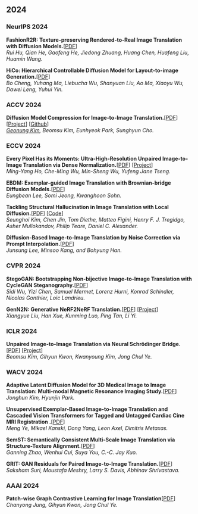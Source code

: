 ## 2024


### NeurIPS 2024

**FashionR2R: Texture-preserving Rendered-to-Real Image Translation with Diffusion Models.**[[PDF](https://arxiv.org/abs/2410.14429)] <br>
*Rui Hu, Qian He, Gaofeng He, Jiedong Zhuang, Huang Chen, Huafeng Liu, Huamin Wang.*<br>

**HiCo: Hierarchical Controllable Diffusion Model for Layout-to-image Generation.**[[PDF](https://arxiv.org/abs/2410.14324)] <br>
*Bo Cheng, Yuhang Ma, Liebucha Wu, Shanyuan Liu, Ao Ma, Xiaoyu Wu, Dawei Leng, Yuhui Yin.*<br>

### ACCV 2024

**Diffusion Model Compression for Image-to-Image Translation.**[[PDF](https://arxiv.org/abs/2401.17547)] [[Project](https://kimgeonung.github.io/id-compression/)] [[Github](https://github.com/KIMGEONUNG/ID-compression)] <br>
*[Geonung Kim](https://kimgeonung.github.io), Beomsu Kim, Eunhyeok Park, Sunghyun Cho.*<br>
 
### ECCV 2024

**Every Pixel Has its Moments: Ultra-High-Resolution Unpaired Image-to-Image Translation via Dense Normalization.**[[PDF](https://arxiv.org/abs/2407.04245)] [[Project](https://kaminyou.com/Dense-Normalization/)]<br>
*Ming-Yang Ho, Che-Ming Wu, Min-Sheng Wu, Yufeng Jane Tseng.*<br>

**EBDM: Exemplar-guided Image Translation with Brownian-bridge Diffusion Models.**[[PDF](https://eccv.ecva.net/virtual/2024/poster/687)]<br>
*Eungbean Lee, Somi Jeong, Kwanghoon Sohn.*<br>

**Tackling Structural Hallucination in Image Translation with Local Diffusion.**[[PDF](https://arxiv.org/abs/2404.05980)] [[Code](https://github.com/edshkim98/LocalDiffusion-Hallucination)]<br>
*Seunghoi Kim, Chen Jin, Tom Diethe, Matteo Figini, Henry F. J. Tregidgo, Asher Mullokandov, Philip Teare, Daniel C. Alexander.*<br>

**Diffusion-Based Image-to-Image Translation by Noise Correction via Prompt Interpolation.**[[PDF](https://arxiv.org/abs/2404.05980)]<br>
*Junsung Lee, Minsoo Kang, and Bohyung Han.*<br>

### CVPR 2024

**StegoGAN: Bootstrapping Non-bijective Image-to-Image Translation with CycleGAN Steganography.**[[PDF](https://arxiv.org/abs/2311.00265)]<br>
*Sidi Wu, Yizi Chen, Samuel Mermet, Lorenz Hurni, Konrad Schindler, Nicolas Gonthier, Loic Landrieu.*<br>

**GenN2N: Generative NeRF2NeRF Translation.**[[PDF](https://arxiv.org/abs/2404.02788)] [[Project](https://xiangyueliu.github.io/GenN2N/)]<br>
*Xiangyue Liu, Han Xue, Kunming Luo, Ping Tan, Li Yi.*<br>

### ICLR 2024

**Unpaired Image-to-Image Translation via Neural Schrödinger Bridge.**[[PDF](https://arxiv.org/abs/2305.15086)] [[Project](https://github.com/cyclomon/UNSB)]<br>
*Beomsu Kim, Gihyun Kwon, Kwanyoung Kim, Jong Chul Ye.*<br>

### WACV 2024

**Adaptive Latent Diffusion Model for 3D Medical Image to Image Translation: Multi-modal Magnetic Resonance Imaging Study.**[[PDF](https://arxiv.org/abs/2403.20142)]<br>
*Jonghun Kim, Hyunjin Park.*<br>

**Unsupervised Exemplar-Based Image-to-Image Translation and Cascaded Vision Transformers for Tagged and Untagged Cardiac Cine MRI Registration
.**[[PDF](https://openaccess.thecvf.com/content/WACV2024/html/Ye_Unsupervised_Exemplar-Based_Image-to-Image_Translation_and_Cascaded_Vision_Transformers_for_Tagged_WACV_2024_paper.html)]<br>
*Meng Ye, Mikael Kanski, Dong Yang, Leon Axel, Dimitris Metaxas.*<br>

**SemST: Semantically Consistent Multi-Scale Image Translation via Structure-Texture Alignment.**[[PDF](https://openaccess.thecvf.com/content/WACV2024/html/Zhao_SemST_Semantically_Consistent_Multi-Scale_Image_Translation_via_Structure-Texture_Alignment_WACV_2024_paper.html)]<br>
*Ganning Zhao, Wenhui Cui, Suya You, C.-C. Jay Kuo.*<br>

**GRIT: GAN Residuals for Paired Image-to-Image Translation.**[[PDF](https://openaccess.thecvf.com/content/WACV2024/html/Suri_GRIT_GAN_Residuals_for_Paired_Image-to-Image_Translation_WACV_2024_paper.html)]<br>
*Saksham Suri, Moustafa Meshry, Larry S. Davis, Abhinav Shrivastava.*<br>

### AAAI 2024

**Patch-wise Graph Contrastive Learning for Image Translation**[[PDF](https://arxiv.org/abs/2312.08223)]<br>
*Chanyong Jung, Gihyun Kwon, Jong Chul Ye.*<br>
